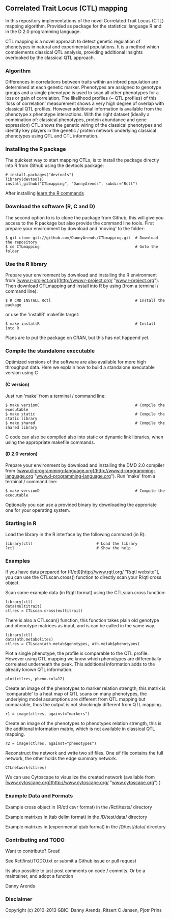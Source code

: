 ## Correlated Trait Locus (CTL) mapping

In this repository implementations of the novel Correlated Trait Locus (CTL) 
mapping algorithm. Provided as package for the statistical language R and in 
the D 2.0 programming language.

CTL mapping is a novel approach to detect genetic regulation of phenotypes in 
natural and experimental populations. It is a method which complements classical 
QTL analysis, providing additional insights overlooked by the classical QTL 
approach.

### Algorithm

Differences in correlations between traits within an inbred population are 
determined at each genetic marker. Phenotypes are assigned to genotype groups 
and a single phenotype is used to scan all other phenotypes for a loss or gain 
of correlation. The likelihood profiles (~ QTL profiles) of this 'loss of 
correlation' measurement shows a very high degree of overlap with classical 
QTL profiles. However additional information is available from the phenotype x 
phenotype interactions. With the right dataset (ideally a combination of: 
classical phenotypes, protein abundance and gene expression) CTL shows the 
genetic wiring of the classical phenotypes and identify key players in the 
genetic / protein network underlying classical phenotypes using QTL and CTL 
information.

### Installing the R package
The quickest way to start mapping CTLs, is to install the package directly into 
R from Github using the devtools package:

```
# install.packages("devtools")
library(devtools)
install_github("CTLmapping", "DannyArends", subdir="Rctl")
```

After installing [learn the R commands](#starting-in-r "Starting in R")

### Download the software (R, C and D)

The second option to is to clone the package from Github, this will give you 
access to the R package but also provide the command line tools. First prepare 
your environment by download and 'moving' to the folder:

    $ git clone git://github.com/DannyArends/CTLmapping.git  # Download the repository
    $ cd CTLmapping                                          # Goto the folder

### Use the R library

Prepare your environment by download and installing the R environment from 
[www.r-project.org](http://www.r-project.org/ "www.r-project.org"). Then 
download CTLmapping and install into R by using (from a terminal / command 
line):

    $ R CMD INSTALL Rctl                                     # Install the package

or use the 'installR' makefile target:

    $ make installR                                          # Install into R

Plans are to put the package on CRAN, but this has not happend yet. 

### Compile the standalone executable

Optimized versions of the software are also available for more high throughput data.
Here we explain how to build a standalone executable version using C

#### (C version)

Just run 'make' from a terminal / command line:

    $ make versionC                                          # Compile the executable
    $ make static                                            # Compile the static library
    $ make shared                                            # Compile the shared library

C code can also be compiled also into static or dynamic link libraries, when using the 
appropriate makefile commands. 

#### (D 2.0 version)

Prepare your environment by download and installing the DMD 2.0 compiler from 
[www.d-programming-language.org](http://www.d-programming-language.org 
"www.d-programming-language.org"). Run 'make' from a terminal / command line:

    $ make versionD                                          # Compile the executable

Optionally you can use a provided binary by downloading the approriate one for your 
operating system.

### Starting in R

Load the library in the R interface by the following command (in R):

```
library(ctl)                            # Load the library
?ctl                                    # Show the help
```

### Examples

If you have data prepared for (R/qtl)[http://www.rqtl.org/ "R/qtl website"], 
you can use the CTLscan.cross() function to directly scan your R/qtl cross 
object.

Scan some example data (in R/qtl format) using the CTLscan.cross function:

```
library(ctl)
data(multitrait)
ctlres = CTLscan.cross(multitrait)
```

There is also a CTLscan() function, this function takes plain old genotype and 
phenotype matrices as input, and is can be called in the same way.

```
library(ctl)
data(ath.metabolites)
ctlres = CTLscan(ath.metab$genotypes, ath.metab$phenotypes)
```

Plot a single phenotype, the profile is comparable to the QTL profile. However using 
CTL mapping we know which phenotypes are differentially correlated underneath the peak.
This additional information adds to the already known QTL information.

```
plot(ctlres, pheno.col=12)
```

Create an image of the phenotypes to marker relation strength, this matrix is 'comparable' 
to a heat map of QTL scans on many phenotypes, the underlying model assumptions are different 
from QTL mapping but comparable, thus the output is not shockingly different from QTL mapping.

```
r1 = image(ctlres, against="markers")
```

Create an image of the phenotypes to phenotypes relation strength, this is the additional 
information matrix, which is not available in classical QTL mapping.

```
r2 = image(ctlres, against="phenotypes")
```

Reconstruct the network and write two sif files. One sif file contains the full network, the other 
holds the edge summary network.

```
CTLnetwork(ctlres)
```

We can use Cytoscape to visualize the created network (available from [www.cytoscape.org](http://www.cytoscape.org/ "www.cytoscape.org") )

### Example Data and Formats

Example cross object in (R/qtl csvr format) in the /Rctl/tests/ directory

Example matrixes in (tab delim format) in the /D/test/data/ directory

Example matrixes in (experimental qtab format) in the /D/test/data/ directory

### Contributing and TODO

Want to contribute? Great!

See Rctl/inst/TODO.txt or submit a Github issue or pull request

Its also possible to just post comments on code / commits.
Or be a maintainer, and adopt a function

Danny Arends

### Disclaimer

Copyright (c) 2010-2013 GBIC: Danny Arends, Ritsert C Jansen, Pjotr Prins

